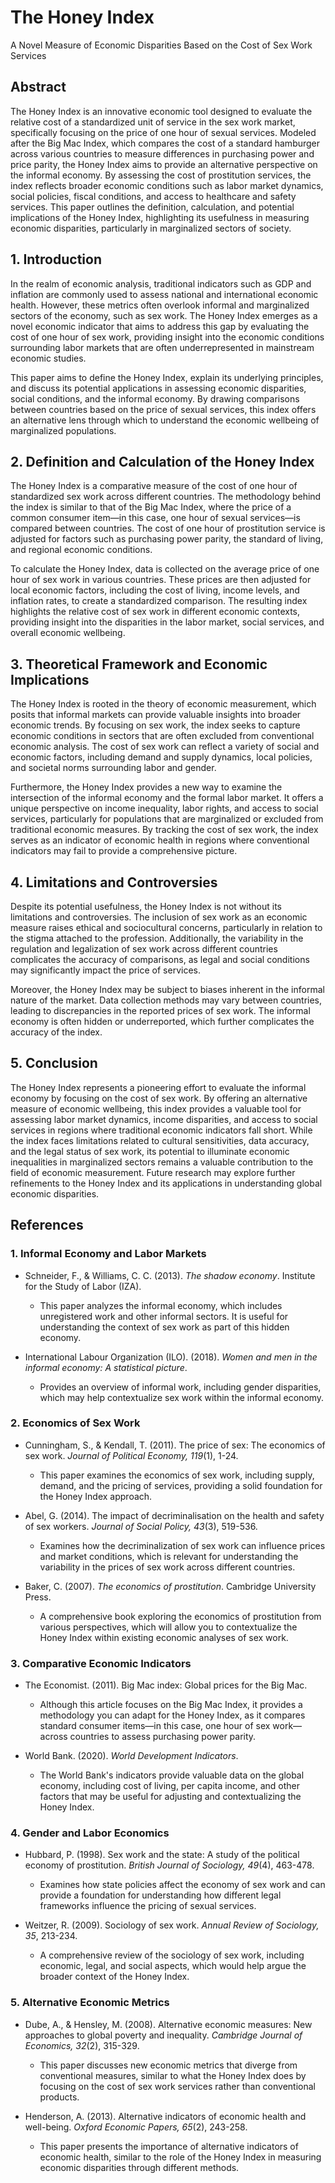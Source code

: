 # The Honey Index

A Novel Measure of Economic Disparities Based on the Cost of Sex Work Services

## Abstract
The Honey Index is an innovative economic tool designed to evaluate the relative cost of a standardized unit of service in the sex work market, specifically focusing on the price of one hour of sexual services. Modeled after the Big Mac Index, which compares the cost of a standard hamburger across various countries to measure differences in purchasing power and price parity, the Honey Index aims to provide an alternative perspective on the informal economy. By assessing the cost of prostitution services, the index reflects broader economic conditions such as labor market dynamics, social policies, fiscal conditions, and access to healthcare and safety services. This paper outlines the definition, calculation, and potential implications of the Honey Index, highlighting its usefulness in measuring economic disparities, particularly in marginalized sectors of society.

## 1. Introduction
In the realm of economic analysis, traditional indicators such as GDP and inflation are commonly used to assess national and international economic health. However, these metrics often overlook informal and marginalized sectors of the economy, such as sex work. The Honey Index emerges as a novel economic indicator that aims to address this gap by evaluating the cost of one hour of sex work, providing insight into the economic conditions surrounding labor markets that are often underrepresented in mainstream economic studies.

This paper aims to define the Honey Index, explain its underlying principles, and discuss its potential applications in assessing economic disparities, social conditions, and the informal economy. By drawing comparisons between countries based on the price of sexual services, this index offers an alternative lens through which to understand the economic wellbeing of marginalized populations.

## 2. Definition and Calculation of the Honey Index
The Honey Index is a comparative measure of the cost of one hour of standardized sex work across different countries. The methodology behind the index is similar to that of the Big Mac Index, where the price of a common consumer item—in this case, one hour of sexual services—is compared between countries. The cost of one hour of prostitution service is adjusted for factors such as purchasing power parity, the standard of living, and regional economic conditions.

To calculate the Honey Index, data is collected on the average price of one hour of sex work in various countries. These prices are then adjusted for local economic factors, including the cost of living, income levels, and inflation rates, to create a standardized comparison. The resulting index highlights the relative cost of sex work in different economic contexts, providing insight into the disparities in the labor market, social services, and overall economic wellbeing.

## 3. Theoretical Framework and Economic Implications
The Honey Index is rooted in the theory of economic measurement, which posits that informal markets can provide valuable insights into broader economic trends. By focusing on sex work, the index seeks to capture economic conditions in sectors that are often excluded from conventional economic analysis. The cost of sex work can reflect a variety of social and economic factors, including demand and supply dynamics, local policies, and societal norms surrounding labor and gender.

Furthermore, the Honey Index provides a new way to examine the intersection of the informal economy and the formal labor market. It offers a unique perspective on income inequality, labor rights, and access to social services, particularly for populations that are marginalized or excluded from traditional economic measures. By tracking the cost of sex work, the index serves as an indicator of economic health in regions where conventional indicators may fail to provide a comprehensive picture.

## 4. Limitations and Controversies
Despite its potential usefulness, the Honey Index is not without its limitations and controversies. The inclusion of sex work as an economic measure raises ethical and sociocultural concerns, particularly in relation to the stigma attached to the profession. Additionally, the variability in the regulation and legalization of sex work across different countries complicates the accuracy of comparisons, as legal and social conditions may significantly impact the price of services.

Moreover, the Honey Index may be subject to biases inherent in the informal nature of the market. Data collection methods may vary between countries, leading to discrepancies in the reported prices of sex work. The informal economy is often hidden or underreported, which further complicates the accuracy of the index.

## 5. Conclusion
The Honey Index represents a pioneering effort to evaluate the informal economy by focusing on the cost of sex work. By offering an alternative measure of economic wellbeing, this index provides a valuable tool for assessing labor market dynamics, income disparities, and access to social services in regions where traditional economic indicators fall short. While the index faces limitations related to cultural sensitivities, data accuracy, and the legal status of sex work, its potential to illuminate economic inequalities in marginalized sectors remains a valuable contribution to the field of economic measurement. Future research may explore further refinements to the Honey Index and its applications in understanding global economic disparities.

## References
### 1. **Informal Economy and Labor Markets**
- Schneider, F., & Williams, C. C. (2013). *The shadow economy*. Institute for the Study of Labor (IZA).  
  - This paper analyzes the informal economy, which includes unregistered work and other informal sectors. It is useful for understanding the context of sex work as part of this hidden economy.

- International Labour Organization (ILO). (2018). *Women and men in the informal economy: A statistical picture*.  
  - Provides an overview of informal work, including gender disparities, which may help contextualize sex work within the informal economy.

### 2. **Economics of Sex Work**
- Cunningham, S., & Kendall, T. (2011). The price of sex: The economics of sex work. *Journal of Political Economy, 119*(1), 1-24.  
  - This paper examines the economics of sex work, including supply, demand, and the pricing of services, providing a solid foundation for the Honey Index approach.

- Abel, G. (2014). The impact of decriminalisation on the health and safety of sex workers. *Journal of Social Policy, 43*(3), 519-536.  
  - Examines how the decriminalization of sex work can influence prices and market conditions, which is relevant for understanding the variability in the prices of sex work across different countries.

- Baker, C. (2007). *The economics of prostitution*. Cambridge University Press.  
  - A comprehensive book exploring the economics of prostitution from various perspectives, which will allow you to contextualize the Honey Index within existing economic analyses of sex work.

### 3. **Comparative Economic Indicators**
- The Economist. (2011). Big Mac index: Global prices for the Big Mac.  
  - Although this article focuses on the Big Mac Index, it provides a methodology you can adapt for the Honey Index, as it compares standard consumer items—in this case, one hour of sex work—across countries to assess purchasing power parity.

- World Bank. (2020). *World Development Indicators*.  
  - The World Bank's indicators provide valuable data on the global economy, including cost of living, per capita income, and other factors that may be useful for adjusting and contextualizing the Honey Index.

### 4. **Gender and Labor Economics**
- Hubbard, P. (1998). Sex work and the state: A study of the political economy of prostitution. *British Journal of Sociology, 49*(4), 463-478.  
  - Examines how state policies affect the economy of sex work and can provide a foundation for understanding how different legal frameworks influence the pricing of sexual services.

- Weitzer, R. (2009). Sociology of sex work. *Annual Review of Sociology, 35*, 213-234.  
  - A comprehensive review of the sociology of sex work, including economic, legal, and social aspects, which would help argue the broader context of the Honey Index.

### 5. **Alternative Economic Metrics**
- Dube, A., & Hensley, M. (2008). Alternative economic measures: New approaches to global poverty and inequality. *Cambridge Journal of Economics, 32*(2), 315-329.  
  - This paper discusses new economic metrics that diverge from conventional measures, similar to what the Honey Index does by focusing on the cost of sex work services rather than conventional products.

- Henderson, A. (2013). Alternative indicators of economic health and well-being. *Oxford Economic Papers, 65*(2), 243-258.  
  - This paper presents the importance of alternative indicators of economic health, similar to the role of the Honey Index in measuring economic disparities through different methods.
